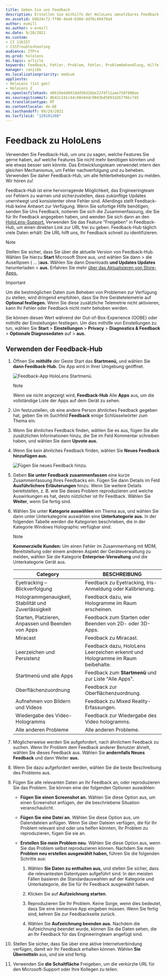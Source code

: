 ```yaml
---
title: Geben Sie uns Feedback
description: Erstellen Sie mithilfe der HoloLens umsetzbares Feedback für Windows Mixed Reality- und Feedback-Hub.
ms.assetid: b9b24c72-ff86-44a9-b30d-dd76c49479a9
author: evmill
ms.author: v-evmill
ms.date: 9/28/2021
ms.custom:
- CI 116157
- CSSTroubleshooting
audience: ITPro
ms.prod: hololens
ms.topic: article
keywords: Feedback, Fehler, Problem, Fehler, Problembehandlung, Hilfe
manager: ranjibb
ms.localizationpriority: medium
appliesto:
- HoloLens (1st gen)
- HoloLens 2
ms.openlocfilehash: 40619e6d891ddd56d26be227df11aae758f880ae
ms.sourcegitcommit: 0b42c241c44c98e94dc9043bd5891d26776bc745
ms.translationtype: MT
ms.contentlocale: de-DE
ms.lasthandoff: 09/29/2021
ms.locfileid: "129191208"
---
```

# <a name="feedback-for-hololens"></a>Feedback zu HoloLens

Verwenden Sie Feedback-Hub, um uns zu sagen, welche Features Sie gerne haben, auf welche Features Sie nicht mehr benötigen könnten und wie etwas besser sein könnte. Das Entwicklungsteam verwendet intern den gleichen Mechanismus, um Fehler nachverfolgung und zu beheben. Verwenden Sie daher Feedback-Hub, um alle fehlerbehebungen zu melden. Wir hören zu!

Feedback-Hub ist eine hervorragende Möglichkeit, das Engineeringteam vor Fehlern zu warnen und sicherzustellen, dass zukünftige Updates unerntwegt und konsistenter ohne Fehler sind. Allerdings stellt Feedback-Hub keine Antwort zur Verfügung. Wenn Sie sofortige Hilfe benötigen, senden Sie Uns Feedback, notieren Sie sich die Zusammenfassung, die Sie  für Ihr Feedback angegeben haben, und wenden Sie sich dann an den [HoloLens-Support.](https://support.microsoft.com/supportforbusiness/productselection?sapid=e9391227-fa6d-927b-0fff-f96288631b8f) Verwenden Sie das Feature "Freigeben" in Feedback-Hub, um einen direkten Link zur URL frei zu geben. Feedback-Hub täglich viele Daten erhält: Die URL hilft uns, Ihr Feedback schnell zu identifizieren.

> [!NOTE]
> Stellen Sie sicher, dass Sie über die aktuelle Version von Feedback-Hub. Wählen Sie hierzu **Start** Microsoft Store aus, und wählen Sie dann  >  die Ausellipsen ( ... )**aus.** Wählen Sie dann Downloads **und Updates Updates** herunterladen  >  **aus.** Erfahren Sie mehr [über das Aktualisieren von Store-Apps.](holographic-store-apps.md#update-apps)

> [!IMPORTANT]
> Um die bestmöglichen Daten zum Beheben von Problemen zur Verfügung zu stellen, wird dringend empfohlen, dass Sie Ihre Gerätetelemetrie auf **Optional festlegen.** Wenn Sie diese zusätzliche Telemetrie nicht aktivieren, kann Ihr Fehler oder Feedback nicht mehr behoben werden.
>
> Sie können diesen Wert während der Out-of-Box-Experience (OOBE) oder mithilfe der Einstellungen festlegen. Um dies mithilfe von Einstellungen zu tun, wählen Sie **Start**  >  **Einstellungen**  >  **Privacy**  >  **Diagnostics & Feedback**  >  **Optionale Diagnosedaten** auf  >  **aus.**

## <a name="use-the-feedback-hub"></a>Verwenden der Feedback-Hub

1. Öffnen Sie **mithilfe** der Geste Start das **Startmenü,** und wählen Sie **dann Feedback-Hub.** Die App wird in Ihrer Umgebung geöffnet.

   ![Feedback-App HoloLens Startmenü.](./images/hololens2-feedbackhub-tile.png)
   > [!NOTE]  
   > Wenn sie nicht angezeigt wird, **Feedback-Hub** Alle **Apps** aus, um die vollständige Liste der Apps auf dem Gerät zu sehen.

1. Um festzustellen, ob eine andere Person ähnliches Feedback gegeben hat, geben Sie im Suchfeld **Feedback** einige Schlüsselwörter zum Thema ein.
1. Wenn Sie ähnliches Feedback finden, wählen Sie es  aus, fügen Sie alle zusätzlichen Informationen hinzu, die Sie im Feld Kommentar schreiben haben, und wählen Sie dann **Upvote aus.**
1. Wenn Sie kein ähnliches Feedback finden, wählen Sie **Neues Feedback hinzufügen aus.**

   ![Fügen Sie neues Feedback hinzu.](./images/hololens-feedback-1.png)

1. Geben **Sie unter Feedback zusammenfassen** eine kurze Zusammenfassung Ihres Feedbacks ein. Fügen Sie dann Details im Feld **Ausführlichere Erläuterungen** hinzu. Wenn Sie weitere Details bereitstellen, z. B. wie Sie dieses Problem reproduzieren und welche Auswirkungen es hat, desto nützlicher ist Ihr Feedback. Wählen Sie **Weiter**, wenn Sie fertig sind.

1. Wählen Sie unter **Kategorie auswählen** ein Thema aus, und wählen Sie dann unter Unterkategorie auswählen eine **Unterkategorie aus.** In der folgenden Tabelle werden die Kategorien beschrieben, die in der Kategorie Windows Holographic verfügbar sind.

   > [!NOTE]  
   > **Kommerzielle Kunden:** Um einen Fehler im Zusammenhang mit MDM, Bereitstellung oder einem anderen Aspekt der Geräteverwaltung zu melden, wählen Sie die Kategorie  **Enterprise-Verwaltung** und die Unterkategorie Gerät aus.

   |Category |BESCHREIBUNG |
   | --- | --- |
   |Eyetracking – Blickverfolgung |Feedback zu Eyetracking, Iris-Anmeldung oder Kalibrierung. |
   |Hologrammgenauigkeit, Stabilität und Zuverlässigkeit |Feedback dazu, wie Hologramme im Raum erscheinen. |
   |Starten, Platzieren, Anpassen und Beenden von Apps |Feedback zum Starten oder Beenden von 2D- oder 3D-Apps. |
   |Miracast |Feedback zu Miracast. |
   |Leerzeichen und Persistenz |Feedback dazu, HoloLens Leerzeichen erkennt und Hologramme im Raum beibehalte. |
   |Startmenü und alle Apps |Feedback zum **Startmenü** und zur Liste "Alle Apps". |
   |Oberflächenzuordnung |Feedback zur Oberflächenzuordnung. |
   |Aufnehmen von Bildern und Videos |Feedback zu Mixed Reality-Erfassungen. |
   |Wiedergabe des Video-Hologramms |Feedback zur Wiedergabe des Video hologramms. |
   |Alle anderen Probleme |Alle anderen Probleme. |

1. Möglicherweise werden Sie aufgefordert, nach ähnlichem Feedback zu suchen. Wenn Ihr Problem dem Feedback anderer Benutzer ähnelt, wählen Sie dieses Feedback aus. Wählen Sie **andernfalls Neues Feedback** und dann Weiter **aus.**

1. Wenn Sie dazu aufgefordert werden, wählen Sie die beste Beschreibung des Problems aus.

1. Fügen Sie alle relevanten Daten an Ihr Feedback an, oder reproduzieren Sie das Problem. Sie können eine der folgenden Optionen auswählen:

   - **Fügen Sie einen Screenshot an.** Wählen Sie diese Option aus, um einen Screenshot anfügen, der die beschriebene Situation veranschaulicht.
   - **Fügen Sie eine Datei an.** Wählen Sie diese Option aus, um Datendateien anfügen. Wenn Sie über Dateien verfügen, die für Ihr Problem relevant sind oder uns helfen könnten, Ihr Problem zu reproduzieren, fügen Sie sie an.
   - **Erstellen Sie mein Problem neu.** Wählen Sie diese Option aus, wenn Sie das Problem selbst reproduzieren können. Nachdem Sie mein **Problem neu erstellen ausgewählt haben,** führen Sie die folgenden Schritte aus:  

     1. Wählen **Sie Daten zu enthalten aus,** und stellen Sie sicher, dass die relevantesten Datentypen aufgeführt sind. In den meisten Fällen basieren die Standardauswahlen auf der Kategorie und Unterkategorie, die Sie für Ihr Feedback ausgewählt haben.  
     1. Klicken Sie auf **Aufzeichnung starten**.

     1. Reproduzieren Sie Ihr Problem. Keine Sorge, wenn dies bedeutet, dass Sie eine immersive App eingeben müssen. Wenn Sie fertig sind, kehren Sie zur Feedbackseite zurück.
     1. Wählen Sie **Aufzeichnung beenden aus.** Nachdem die Aufzeichnung beendet wurde, können Sie die Daten sehen, die an Ihr Feedback für das Engineeringteam angefügt sind.

1. Stellen Sie sicher, dass Sie über eine aktive Internetverbindung verfügen, damit wir Ihr Feedback erhalten können. Wählen **Sie Übermitteln** aus, und sie sind fertig.

1. Verwenden Sie **die Schaltfläche** Freigeben, um die verkürzte URL für den Microsoft-Support oder Ihre Kollegen zu teilen.